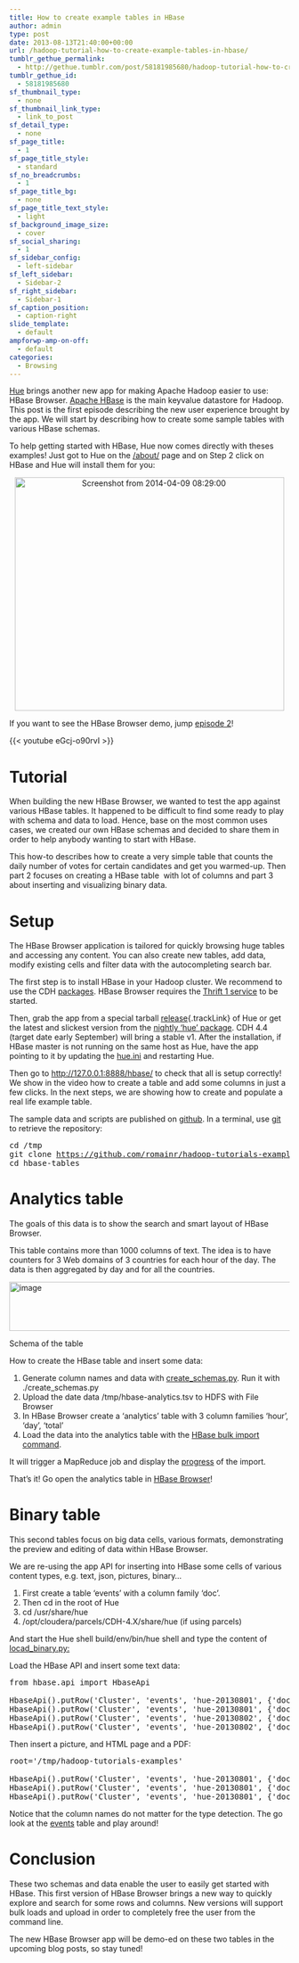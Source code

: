 ```yaml
---
title: How to create example tables in HBase
author: admin
type: post
date: 2013-08-13T21:40:00+00:00
url: /hadoop-tutorial-how-to-create-example-tables-in-hbase/
tumblr_gethue_permalink:
  - http://gethue.tumblr.com/post/58181985680/hadoop-tutorial-how-to-create-example-tables-in-hbase
tumblr_gethue_id:
  - 58181985680
sf_thumbnail_type:
  - none
sf_thumbnail_link_type:
  - link_to_post
sf_detail_type:
  - none
sf_page_title:
  - 1
sf_page_title_style:
  - standard
sf_no_breadcrumbs:
  - 1
sf_page_title_bg:
  - none
sf_page_title_text_style:
  - light
sf_background_image_size:
  - cover
sf_social_sharing:
  - 1
sf_sidebar_config:
  - left-sidebar
sf_left_sidebar:
  - Sidebar-2
sf_right_sidebar:
  - Sidebar-1
sf_caption_position:
  - caption-right
slide_template:
  - default
ampforwp-amp-on-off:
  - default
categories:
  - Browsing
---
```


<p id="docs-internal-guid-7c74e5e3-7999-5a0b-77ef-ac77803cb105">
  <a href="http://gethue.tumblr.com/post/55581863077/hue-2-5-and-its-hbase-app-is-out">Hue</a> brings another new app for making Apache Hadoop easier to use: HBase Browser. <a href="http://hbase.apache.org/">Apache HBase</a> is the main keyvalue datastore for Hadoop. This post is the first episode describing the new user experience brought by the app. We will start by describing how to create some sample tables with various HBase schemas.
</p>

To help getting started with HBase, Hue now comes directly with theses examples! Just got to Hue on the [/about/][1] page and on Step 2 click on HBase and Hue will install them for you:

<p style="text-align: center;">
  <a href="https://cdn.gethue.com/uploads/2013/08/Screenshot-from-2014-04-09-082900.png"><img class=" wp-image-1116 aligncenter" src="https://cdn.gethue.com/uploads/2013/08/Screenshot-from-2014-04-09-082900.png" alt="Screenshot from 2014-04-09 08:29:00" width="484" height="419"  /></a>
</p>

If you want to see the HBase Browser demo, jump [episode 2][2]!

{{< youtube eGcj-o90rvI >}}

# Tutorial

When building the new HBase Browser, we wanted to test the app against various HBase tables. It happened to be difficult to find some ready to play with schema and data to load. Hence, base on the most common uses cases, we created our own HBase schemas and decided to share them in order to help anybody wanting to start with HBase.

This how-to describes how to create a very simple table that counts the daily number of votes for certain candidates and get you warmed-up. Then part 2 focuses on creating a HBase table  with lot of columns and part 3 about inserting and visualizing binary data.

# Setup

The HBase Browser application is tailored for quickly browsing huge tables and accessing any content. You can also create new tables, add data, modify existing cells and filter data with the autocompleting search bar.

The first step is to install HBase in your Hadoop cluster. We recommend to use the CDH [packages][3]. HBase Browser requires the [Thrift 1 service][4] to be started.

Then, grab the app from a special tarball [release][5]{.trackLink} of Hue or get the latest and slickest version from the [nightly ‘hue’ package][6]. CDH 4.4 (target date early September) will bring a stable v1. After the installation, if HBase master is not running on the same host as Hue, have the app pointing to it by updating the [hue.ini][7] and restarting Hue.

Then go to <http://127.0.0.1:8888/hbase/> to check that all is setup correctly! We show in the video how to create a table and add some columns in just a few clicks. In the next steps, we are showing how to create and populate a real life example table.

The sample data and scripts are published on [github][8]. In a terminal, use [git][9] to retrieve the repository:

<pre class="code">cd /tmp
git clone <a href="https://github.com/romainr/hadoop-tutorials-examples.git">https://github.com/romainr/hadoop-tutorials-examples.git</a>
cd hbase-tables</pre>

# Analytics table

The goals of this data is to show the search and smart layout of HBase Browser.

This table contains more than 1000 columns of text. The idea is to have counters for 3 Web domains of 3 countries for each hour of the day. The data is then aggregated by day and for all the countries.

<img src="https://lh6.googleusercontent.com/6ETWVbvV06zSHbrDglMlqaMfJB-HMrHpJYF27xTFbbQB88jdKRSlVCIjkYl0EYRFFm31iCp-PN-7q7_cNBKQd_820Cqkv674V7e9MPV00N_T_nGm7jv2R_O8" alt="image" width="800px;" height="88px;" />

Schema of the table

How to create the HBase table and insert some data:

1. Generate column names and data with [create_schemas.py][10]. Run it with ./create_schemas.py
2. Upload the date data /tmp/hbase-analytics.tsv to HDFS with File Browser
3. In HBase Browser create a ‘analytics’ table with 3 column families ‘hour’, ‘day’, ‘total’
4. Load the data into the analytics table with the [HBase bulk import command][11].

It will trigger a MapReduce job and display the [progress][12] of the import.

That’s it! Go open the analytics table in [HBase Browser][13]!

# Binary table

This second tables focus on big data cells, various formats, demonstrating the preview and editing of data within HBase Browser.

We are re-using the app API for inserting into HBase some cells of various content types, e.g. text, json, pictures, binary…

1. First create a table ‘events’ with a column family ‘doc’.
2. Then cd in the root of Hue
3. cd /usr/share/hue
4. /opt/cloudera/parcels/CDH-4.X/share/hue (if using parcels)

And start the Hue shell build/env/bin/hue shell and type the content of [locad_binary.py:][14]

Load the HBase API and insert some text data:

<pre class="code">from hbase.api import HbaseApi

HbaseApi().putRow('Cluster', 'events', 'hue-20130801', {'doc:txt': 'Hue is awesome!'})
HbaseApi().putRow('Cluster', 'events', 'hue-20130801', {'doc:json': '{"user": "hue", "coolness": "extra"}'})
HbaseApi().putRow('Cluster', 'events', 'hue-20130802', {'doc:version': 'I like HBase'})
HbaseApi().putRow('Cluster', 'events', 'hue-20130802', {'doc:version': 'I LOVE HBase'})</pre>

Then insert a picture, and HTML page and a PDF:

<pre class="code">root='/tmp/hadoop-tutorials-examples'

HbaseApi().putRow('Cluster', 'events', 'hue-20130801', {'doc:img': open(root + '/hbase-tables/data/hue-logo.png', "rb").read()})
HbaseApi().putRow('Cluster', 'events', 'hue-20130801', {'doc:html': open(root + '/hbase-tables/data/gethue.com.html', "rb").read()})
HbaseApi().putRow('Cluster', 'events', 'hue-20130801', {'doc:pdf': open(root + '/hbase-tables/data/gethue.pdf', "rb").read()})</pre>

Notice that the column names do not matter for the type detection. The go look at the [events][15] table and play around!

# Conclusion

These two schemas and data enable the user to easily get started with HBase. This first version of HBase Browser brings a new way to quickly explore and search for some rows and columns. New versions will support bulk loads and upload in order to completely free the user from the command line.

The new HBase Browser app will be demo-ed on these two tables in the upcoming blog posts, so stay tuned!

[1]: http://127.0.0.1:8888/about/
[2]: https://gethue.com/the-web-ui-for-hbase-hbase-browser/
[3]: http://www.cloudera.com/content/cloudera-content/cloudera-docs/CDH4/latest/CDH4-Installation-Guide/cdh4ig_topic_20_2.html
[4]: http://www.cloudera.com/content/cloudera-content/cloudera-docs/CDH4/latest/CDH4-Installation-Guide/cdh4ig_topic_20_5.html#topic_20_5_4_unique_1
[5]: https://cdn.gethue.com/downloads/releases/hbase/hue-hbase-2.5.0.tgz
[6]: http://nightly.cloudera.com/cdh4/
[7]: https://github.com/cloudera/hue/blob/master/desktop/conf.dist/hue.ini#L505
[8]: https://github.com/romainr/hadoop-tutorials-examples/tree/master/hbase-tables
[9]: http://git-scm.com/
[10]: https://raw.github.com/romainr/hadoop-tutorials-examples/master/hbase-tables/create_schemas.py
[11]: https://raw.github.com/romainr/hadoop-tutorials-examples/master/hbase-tables/load_data.sh
[12]: https://github.com/romainr/hadoop-tutorials-examples/blob/master/hbase-tables/load_data.log
[13]: http://127.0.0.1:8888/hbase/#Cluster/analytics
[14]: https://github.com/romainr/hadoop-tutorials-examples/blob/master/hbase-tables/load_binary.py
[15]: http://127.0.0.1:8888/hbase/#Cluster/events
